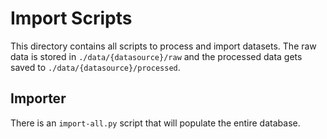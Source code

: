 # Import Scripts

This directory contains all scripts to process and import datasets.
The raw data is stored in `./data/{datasource}/raw` and the processed data gets saved to `./data/{datasource}/processed`.

## Importer
There is an `import-all.py` script that will populate the entire database.